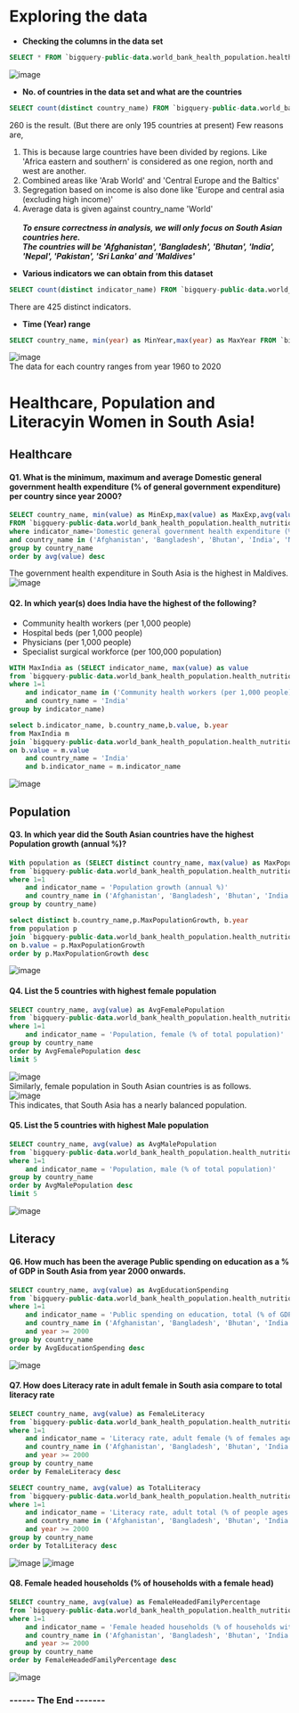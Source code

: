 # Exploring the data

* **Checking the columns in the data set**
```sql
SELECT * FROM `bigquery-public-data.world_bank_health_population.health_nutrition_population` LIMIT 100
```
![image](https://user-images.githubusercontent.com/87647811/130986752-cd4a6d2b-87b1-4689-ae1b-13cb665ee147.png)


* **No. of countries in the data set and what are the countries**
```sql
SELECT count(distinct country_name) FROM `bigquery-public-data.world_bank_health_population.health_nutrition_population`
```
260 is the result. (But there are only 195 countries at present)
Few reasons are,
  1.  This is because large countries have been divided by regions. Like 'Africa eastern and southern' is considered as one region, north and west are another.
  2.  Combined areas like 'Arab World' and 'Central Europe and the Baltics'
  3.  Segregation based on income is also done like 'Europe and central asia (excluding high income)'
  4.  Average data is given against country_name 'World'<br><br>
**_To ensure correctness in analysis, we will only focus on South Asian countries here.<br>
The countries will be 'Afghanistan', 'Bangladesh', 'Bhutan', 'India', 'Nepal', 'Pakistan', 'Sri Lanka' and 'Maldives'_**

* **Various indicators we can obtain from this dataset**
```sql
SELECT count(distinct indicator_name) FROM `bigquery-public-data.world_bank_health_population.health_nutrition_population`
```
There are 425 distinct indicators.


* **Time (Year) range**
```sql
SELECT country_name, min(year) as MinYear,max(year) as MaxYear FROM `bigquery-public-data.world_bank_health_population.health_nutrition_population` group by country_name
```
![image](https://user-images.githubusercontent.com/87647811/131004880-c76abc4b-38c3-4b0d-a8b3-750182b749a9.png)<br>
The data for each country ranges from year 1960 to 2020

# Healthcare, Population and Literacyin Women in South Asia!

## Healthcare 
#### Q1. What is the minimum, maximum and average Domestic general government health expenditure (% of general government expenditure) per country since year 2000?
```sql
SELECT country_name, min(value) as MinExp,max(value) as MaxExp,avg(value) as AvgExp
FROM `bigquery-public-data.world_bank_health_population.health_nutrition_population` 
where indicator_name='Domestic general government health expenditure (% of general government expenditure)' and year >= 2000
and country_name in ('Afghanistan', 'Bangladesh', 'Bhutan', 'India', 'Nepal', 'Pakistan', 'Sri Lanka', 'Maldives')
group by country_name
order by avg(value) desc
```
The government health expenditure in South Asia is the highest in Maldives. 
![image](https://user-images.githubusercontent.com/87647811/131183099-c1209654-5272-4af2-acc3-3dacfc782c24.png)

#### Q2. In which year(s) does India have the highest of the following?
* Community health workers (per 1,000 people)
* Hospital beds (per 1,000 people)
* Physicians (per 1,000 people)
* Specialist surgical workforce (per 100,000 population)
```sql
WITH MaxIndia as (SELECT indicator_name, max(value) as value
from `bigquery-public-data.world_bank_health_population.health_nutrition_population` 
where 1=1
    and indicator_name in ('Community health workers (per 1,000 people)','Hospital beds (per 1,000 people)','Physicians (per 1,000 people)','Specialist surgical workforce (per 100,000 population)')
    and country_name = 'India'
group by indicator_name)

select b.indicator_name, b.country_name,b.value, b.year
from MaxIndia m
join `bigquery-public-data.world_bank_health_population.health_nutrition_population` b
on b.value = m.value 
    and country_name = 'India'
    and b.indicator_name = m.indicator_name
```
![image](https://user-images.githubusercontent.com/87647811/131174978-9d435d62-f9fe-4ae3-ba42-63d0dda158f7.png)

## Population
#### Q3. In which year did the South Asian countries have the highest Population growth (annual %)?
```sql
With population as (SELECT distinct country_name, max(value) as MaxPopulationGrowth
from `bigquery-public-data.world_bank_health_population.health_nutrition_population` 
where 1=1
    and indicator_name = 'Population growth (annual %)'
    and country_name in ('Afghanistan', 'Bangladesh', 'Bhutan', 'India', 'Nepal', 'Pakistan', 'Sri Lanka','Maldives')
group by country_name)

select distinct b.country_name,p.MaxPopulationGrowth, b.year
from population p
join `bigquery-public-data.world_bank_health_population.health_nutrition_population` b
on b.value = p.MaxPopulationGrowth 
order by p.MaxPopulationGrowth desc
```
![image](https://user-images.githubusercontent.com/87647811/131176800-1e8158f8-f051-4230-b54e-14b2156d4b63.png)

#### Q4. List the 5 countries with highest female population
```sql
SELECT country_name, avg(value) as AvgFemalePopulation
from `bigquery-public-data.world_bank_health_population.health_nutrition_population` 
where 1=1
    and indicator_name = 'Population, female (% of total population)'
group by country_name
order by AvgFemalePopulation desc
limit 5
```
![image](https://user-images.githubusercontent.com/87647811/131177910-a2f176c0-478b-4f58-be9e-8b668fcbd7c7.png)<br>
Similarly, female population in South Asian countries is as follows.<br>
![image](https://user-images.githubusercontent.com/87647811/131183441-25d988f2-0d7e-4389-92a1-d0c96f6a9b59.png)<br>
This indicates, that South Asia has a nearly balanced population.
  
#### Q5. List the 5 countries with highest Male population
```sql
SELECT country_name, avg(value) as AvgMalePopulation
from `bigquery-public-data.world_bank_health_population.health_nutrition_population` 
where 1=1
    and indicator_name = 'Population, male (% of total population)'
group by country_name
order by AvgMalePopulation desc
limit 5
```
![image](https://user-images.githubusercontent.com/87647811/131178146-7d932f8c-e6f9-459f-8ebd-8f6affc04b7e.png)

## Literacy
#### Q6. How much has been the average Public spending on education as a % of GDP in South Asia from year 2000 onwards.
```sql
SELECT country_name, avg(value) as AvgEducationSpending
from `bigquery-public-data.world_bank_health_population.health_nutrition_population` 
where 1=1
    and indicator_name = 'Public spending on education, total (% of GDP)'
    and country_name in ('Afghanistan', 'Bangladesh', 'Bhutan', 'India', 'Nepal', 'Pakistan', 'Sri Lanka','Maldives')
    and year >= 2000
group by country_name
order by AvgEducationSpending desc
```
![image](https://user-images.githubusercontent.com/87647811/131180698-354932b5-ea9c-454d-88f9-febd07e425ed.png)

#### Q7. How does Literacy rate in adult female in South asia compare to total literacy rate
```sql
SELECT country_name, avg(value) as FemaleLiteracy
from `bigquery-public-data.world_bank_health_population.health_nutrition_population` 
where 1=1
    and indicator_name = 'Literacy rate, adult female (% of females ages 15 and above)'
    and country_name in ('Afghanistan', 'Bangladesh', 'Bhutan', 'India', 'Nepal', 'Pakistan', 'Sri Lanka','Maldives')
    and year >= 2000
group by country_name
order by FemaleLiteracy desc
```
```sql
SELECT country_name, avg(value) as TotalLiteracy
from `bigquery-public-data.world_bank_health_population.health_nutrition_population` 
where 1=1
    and indicator_name = 'Literacy rate, adult total (% of people ages 15 and above)'
    and country_name in ('Afghanistan', 'Bangladesh', 'Bhutan', 'India', 'Nepal', 'Pakistan', 'Sri Lanka','Maldives')
    and year >= 2000
group by country_name
order by TotalLiteracy desc
```
![image](https://user-images.githubusercontent.com/87647811/131181303-56044aed-13a5-42db-989d-86e192b113a8.png)
![image](https://user-images.githubusercontent.com/87647811/131181463-6c99403d-39d9-4238-9641-f2fb0b20b322.png)

#### Q8. Female headed households (% of households with a female head)
```sql
SELECT country_name, avg(value) as FemaleHeadedFamilyPercentage
from `bigquery-public-data.world_bank_health_population.health_nutrition_population` 
where 1=1
    and indicator_name = 'Female headed households (% of households with a female head)'
    and country_name in ('Afghanistan', 'Bangladesh', 'Bhutan', 'India', 'Nepal', 'Pakistan', 'Sri Lanka','Maldives')
    and year >= 2000
group by country_name
order by FemaleHeadedFamilyPercentage desc
```
![image](https://user-images.githubusercontent.com/87647811/131182121-d5db20ec-2adf-4bdc-babb-72a676f01a2e.png)

### ------ The End -------

